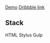 [Demo]()
[Dribbble link](https://dribbble.com/shots/2616183-Dailyui-002-Credit-Card-Checkout)

## Stack

HTML
Stylus
Gulp
